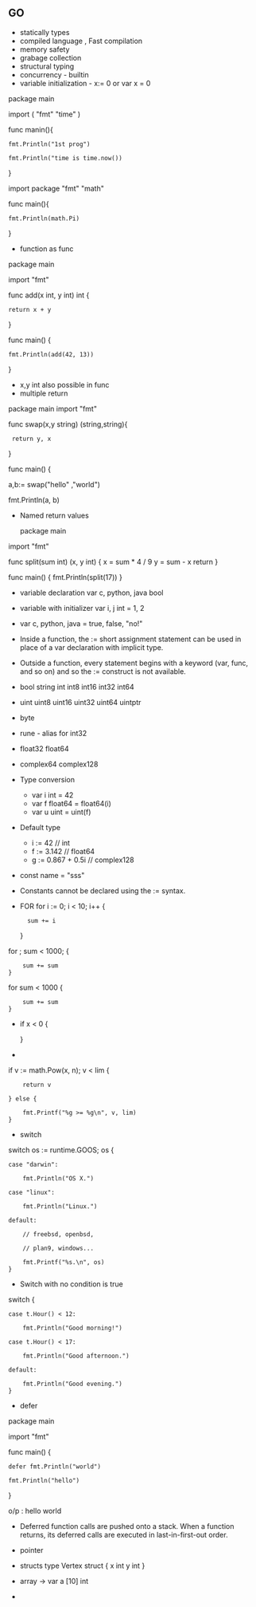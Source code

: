 ## GO
- statically types
- compiled language , Fast compilation 
- memory safety
- grabage collection
- structural typing
- concurrency - builtin 
- variable initialization - x:= 0  or var x = 0

package main

  import (
    "fmt"
    "time"
    )
    
 func manin(){
 
    fmt.Println("1st prog")
  
    fmt.Println("time is time.now())
  
 }

import package "fmt" "math" 

func main(){

    fmt.Println(math.Pi)
    
}
   
- function as func 

package main

import "fmt"

func add(x int, y int) int {

	return x + y
	
}

func main() {

	fmt.Println(add(42, 13))
}


- x,y int  also possible in func 
- multiple return 
 
 package main
 import "fmt"
  
  func swap(x,y string) (string,string){
   
     return y, x
 
 }
  
  func main() {
  
  a,b:= swap("hello" ,"world")
 
  fmt.Println(a, b)
  

- Named return values
  
  package main

import "fmt"

func split(sum int) (x, y int) {
	x = sum * 4 / 9
	y = sum - x
	return
}

func main() {
	fmt.Println(split(17))
}

- variable declaration 
  var c, python, java bool
  
- variable with initializer 
  var i, j int = 1, 2
  
 - var c, python, java = true, false, "no!" 
 - Inside a function, the := short assignment statement can be used in place of a var declaration with implicit type.
 - Outside a function, every statement begins with a keyword (var, func, and so on) and so the := construct is not available.
 - bool string int int8 int16 int32 int64 
 - uint uint8 uint16 uint32 uint64 uintptr
 - byte
 - rune - alias for int32
 - float32 float64
 - complex64 complex128
 - Type conversion
 	- var i int = 42
	- var f float64 = float64(i)
 	- var u uint = uint(f)
 
  - Default type
	- i := 42           // int
	- f := 3.142        // float64
	- g := 0.867 + 0.5i // complex128

- const name = "sss"
- Constants cannot be declared using the := syntax.

- FOR 
for i := 0; i < 10; i++ {

		sum += i
	}



for ; sum < 1000; {

		sum += sum
	}

for sum < 1000 {

		sum += sum
	}


- if x < 0 {

  }
 
 - 
 if v := math.Pow(x, n); v < lim {
		
		return v
		
	} else {
		
		fmt.Printf("%g >= %g\n", v, lim)
	}

- switch

switch os := runtime.GOOS; os {

	case "darwin":
	
		fmt.Println("OS X.")
		
	case "linux":
	
		fmt.Println("Linux.")
		
	default:
	
		// freebsd, openbsd,
		
		// plan9, windows...
		
		fmt.Printf("%s.\n", os)
	}

-  Switch with no condition is true

switch {
	
	case t.Hour() < 12:
		
		fmt.Println("Good morning!")
	
	case t.Hour() < 17:
		
		fmt.Println("Good afternoon.")
	
	default:
		
		fmt.Println("Good evening.")
	}

- defer 

package main

import "fmt"

func main() {
	
	defer fmt.Println("world")

	fmt.Println("hello")
}

o/p : hello  world

- Deferred function calls are pushed onto a stack. When a function returns, its deferred calls are executed in last-in-first-out order.

- pointer
- structs
type Vertex struct {
	x int
	y int
	}
- array -> var a [10] int
- 
